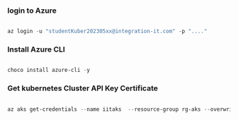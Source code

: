 ### login to Azure

```powershell

az login -u "studentKuber202305xx@integration-it.com" -p "...."

```

### Install Azure CLI

```powershell

choco install azure-cli -y


```

### Get kubernetes Cluster API Key Certificate

```powershell

az aks get-credentials --name iitaks  --resource-group rg-aks --overwrite-existing;

```
